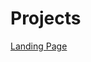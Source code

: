 # Projects
 

<a href= "https://cintiabsza.github.io/Projects/Landing_Page/index.html">  Landing Page
